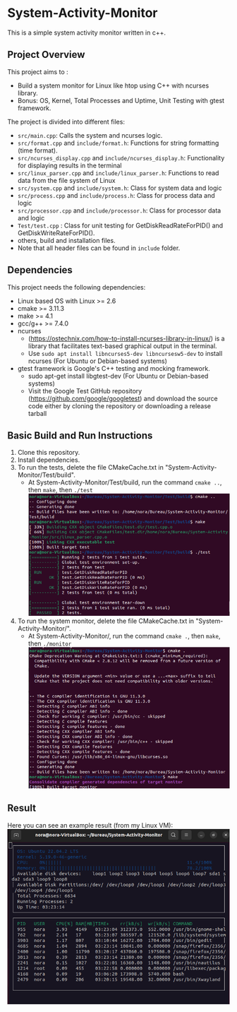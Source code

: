 # System-Activity-Monitor
This is a simple system activity monitor written in c++.

## Project Overview

This project aims to :
* Build a system monitor for Linux like htop using C++ with ncurses library.
* Bonus: OS, Kernel, Total Processes and Uptime, Unit Testing with gtest framework.
  
The project is divided into different files:
* `src/main.cpp`: Calls the system and ncurses logic.
* `src/format.cpp` and `include/format.h`: Functions for string formatting (time format).
* `src/ncurses_display.cpp`  and `include/ncurses_display.h`: Functionality for displaying results in the terminal
* `src/linux_parser.cpp` and `include/linux_parser.h`: Functions to read data from the file system of Linux
* `src/system.cpp` and `include/system.h`: Class for system data and logic
* `src/process.cpp` and `include/process.h`: Class for process data and logic
* `src/processor.cpp` and `include/processor.h`: Class for processor data and logic
* `Test/test.cpp` : Class for unit testing for GetDiskReadRateForPID() and GetDiskWriteRateForPID().
* others, build and installation files.
* Note that all header files can be found in `include` folder.

## Dependencies
This project needs the following dependencies:

* Linux based OS with Linux >= 2.6
* cmake >= 3.11.3
* make >= 4.1 
* gcc/g++ >= 7.4.0
* ncurses
  * (https://ostechnix.com/how-to-install-ncurses-library-in-linux/) is a library that facilitates text-based graphical output in the terminal.
  * Use `sudo apt install libncurses5-dev libncursesw5-dev` to install ncurses (For Ubuntu or Debian-based systems)
* gtest framework is Google's C++ testing and mocking framework.
   * sudo apt-get install libgtest-dev (For Ubuntu or Debian-based systems)
   * Visit the Google Test GitHub repository (https://github.com/google/googletest) and download the source code either by cloning the repository or downloading a release tarball

## Basic Build and Run Instructions
1. Clone this repository.
2. Install dependencies.
3. To run the tests, delete the file CMakeCache.txt in "System-Activity-Monitor/Test/build".
   * At System-Activity-Monitor/Test/build, run the command `cmake ..`, then `make`, then `./test`
                     <img src="images/test.png"/>
6. To run the system monitor, delete the file CMakeCache.txt in "System-Activity-Monitor/".
   *  At System-Activity-Monitor/, run the command `cmake .`, then `make`, then `./monitor`
                     <img src="images/build-monitor.png"/>

## Result
Here you can see an example result (from my Linux VM):
<img src="images/monitor.png"/>


